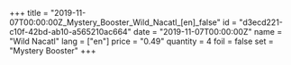 +++
title = "2019-11-07T00:00:00Z_Mystery_Booster_Wild_Nacatl_[en]_false"
id = "d3ecd221-c10f-42bd-ab10-a565210ac664"
date = "2019-11-07T00:00:00Z"
name = "Wild Nacatl"
lang = ["en"]
price = "0.49"
quantity = 4
foil = false
set = "Mystery Booster"
+++
